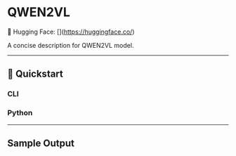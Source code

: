 # QWEN2VL
🔗 Hugging Face: \[\](https://huggingface.co/)

A concise description for QWEN2VL model.

---
## 🚀 Quickstart

### CLI


### Python


---
## Sample Output

